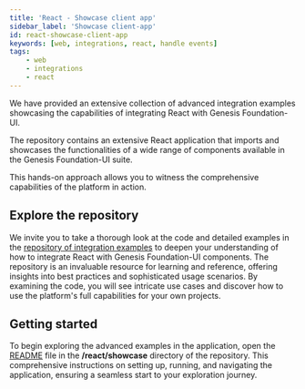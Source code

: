 ```yaml
---
title: 'React - Showcase client app'
sidebar_label: 'Showcase client-app'
id: react-showcase-client-app
keywords: [web, integrations, react, handle events]
tags:
    - web
    - integrations
    - react
---
```


We have provided an extensive collection of advanced integration examples showcasing the capabilities of integrating React with Genesis Foundation-UI.

The repository contains an extensive React application that imports and showcases the functionalities of a wide range of components available in the Genesis Foundation-UI suite. 

This hands-on approach allows you to witness the comprehensive capabilities of the platform in action.

## Explore the repository

We invite you to take a thorough look at the code and detailed examples in the [repository of integration examples](https://github.com/genesiscommunitysuccess/integration-examples) to deepen your understanding of how to integrate React with Genesis Foundation-UI components. The repository is an invaluable resource for learning and reference, offering insights into best practices and sophisticated usage scenarios. By examining the code, you will see intricate use cases and discover how to use the platform's full capabilities for your own projects. 

## Getting started

To begin exploring the advanced examples in the application, open the [README](https://github.com/genesiscommunitysuccess/integration-examples/blob/main/react/showcase/README.md) file in the **/react/showcase** directory of the repository. This comprehensive instructions on setting up, running, and navigating the application, ensuring a seamless start to your exploration journey.

